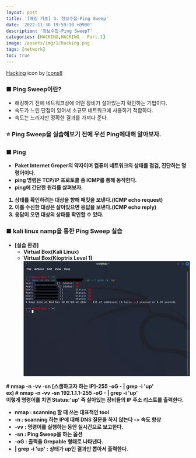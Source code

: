 ```yaml
---
layout: post
title: '[해킹 기초] 3. 정보수집-Ping Sweep'
date: '2022-11-30 19:59:10 +0900'
description: '정보수집-Ping SweepT'
categories: [HACKING,HACKING - Part.1]
image: /assets/img/1/hacking.png
tags: [network]
toc: true
---
```

<a text-size="1px" target="_blank" href="https://icons8.com/icon/5503/hacking">Hacking</a> icon by <a target="_blank" href="https://icons8.com">Icons8</a>

### <b>■ Ping Sweep이란?</b>
- 해킹하기 전에 네트워크상에 어떤 장비가 살아있는지 확인하는 기법이다.
- 속도가 느린 단점이 있어서 소규모 네트워크에 사용하기 적합하다.
- 속도는 느리지만 정확한 결과를 가져다 준다.

### <b>:star: Ping Sweep을 실습해보기 전에 우선 Ping에대해 알아보자.<b>
### <b>■ Ping</b>
- Paket Internet Groper의 약자이며 컴퓨터 네트워크의 상태를 점검, 진단하는 명령어이다.
- ping 명령은 TCP/IP 프로토콜 중 ICMP를 통해 동작한다.
- ping에 간단한 원리를 살펴보자.
1. 상태를 확인하려는 대상을 향해 패킷을 보낸다.(ICMP echo request)
2. 이를 수신한 대상은 살아있으면 응답을 보낸다.(ICMP echo reply)
3. 응답이 오면 대상의 상태를 확인할 수 있다.

### <b>■ kali linux namp을 통한 Ping Sweep 실습</b>
- [실습 환경]
    - Virtual Box(Kali Linux)
    - Virtual Box(Kioptrix Level 1)
<img src="/assets/img/hacking/part3.png" alt="표사진"><br>

&#35; nmap -n -vv -sn [스캔하고자 하는 IP]-255 -oG - | grep -i 'up'<br>
ex) &#35; nmap -n -vv -sn 192.1.1.1-255 -oG - | grep -i 'up'<br>
이렇게 명령어를 치면 Status:&#39;up&#39;  즉 살아있는 장비들의 IP 주소 리스트를 출력한다.
- nmap : scanning 할 때 쓰는 대표적인 tool<br>
- -n : scanning 하는 IP에 대해 DNS 질문을 하지 않는다 -> 속도 향상
- -vv : 명령어를 실행하는 동안 실시간으로 보고한다.
- -sn : Ping Sweep을 하는 옵션
- -oG : 출력을 Grepable 형태로 나타낸다.
- &#124; grep -i &#39;up&#39; : 상태가 up인 결과만 뽑아서 출력한다.